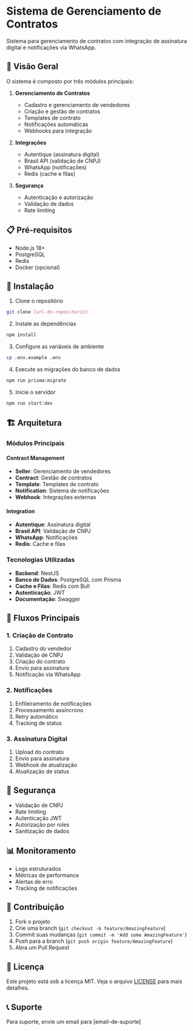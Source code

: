 # Sistema de Gerenciamento de Contratos

Sistema para gerenciamento de contratos com integração de assinatura digital e notificações via WhatsApp.

## 🚀 Visão Geral

O sistema é composto por três módulos principais:

1. **Gerenciamento de Contratos**
   - Cadastro e gerenciamento de vendedores
   - Criação e gestão de contratos
   - Templates de contrato
   - Notificações automáticas
   - Webhooks para integração

2. **Integrações**
   - Autentique (assinatura digital)
   - Brasil API (validação de CNPJ)
   - WhatsApp (notificações)
   - Redis (cache e filas)

3. **Segurança**
   - Autenticação e autorização
   - Validação de dados
   - Rate limiting

## 📋 Pré-requisitos

- Node.js 18+
- PostgreSQL
- Redis
- Docker (opcional)

## 🔧 Instalação

1. Clone o repositório
```bash
git clone [url-do-repositorio]
```

2. Instale as dependências
```bash
npm install
```

3. Configure as variáveis de ambiente
```bash
cp .env.example .env
```

4. Execute as migrações do banco de dados
```bash
npm run prisma:migrate
```

5. Inicie o servidor
```bash
npm run start:dev
```

## 🏗️ Arquitetura

### Módulos Principais

#### Contract Management
- **Seller**: Gerenciamento de vendedores
- **Contract**: Gestão de contratos
- **Template**: Templates de contrato
- **Notification**: Sistema de notificações
- **Webhook**: Integrações externas

#### Integration
- **Autentique**: Assinatura digital
- **Brasil API**: Validação de CNPJ
- **WhatsApp**: Notificações
- **Redis**: Cache e filas

### Tecnologias Utilizadas

- **Backend**: NestJS
- **Banco de Dados**: PostgreSQL com Prisma
- **Cache e Filas**: Redis com Bull
- **Autenticação**: JWT
- **Documentação**: Swagger

## 📝 Fluxos Principais

### 1. Criação de Contrato
1. Cadastro do vendedor
2. Validação de CNPJ
3. Criação do contrato
4. Envio para assinatura
5. Notificação via WhatsApp

### 2. Notificações
1. Enfileiramento de notificações
2. Processamento assíncrono
3. Retry automático
4. Tracking de status

### 3. Assinatura Digital
1. Upload do contrato
2. Envio para assinatura
3. Webhook de atualização
4. Atualização de status

## 🔐 Segurança

- Validação de CNPJ
- Rate limiting
- Autenticação JWT
- Autorização por roles
- Sanitização de dados

## 📊 Monitoramento

- Logs estruturados
- Métricas de performance
- Alertas de erro
- Tracking de notificações

## 🤝 Contribuição

1. Fork o projeto
2. Crie uma branch (`git checkout -b feature/AmazingFeature`)
3. Commit suas mudanças (`git commit -m 'Add some AmazingFeature'`)
4. Push para a branch (`git push origin feature/AmazingFeature`)
5. Abra um Pull Request

## 📄 Licença

Este projeto está sob a licença MIT. Veja o arquivo [LICENSE](LICENSE) para mais detalhes.

## 📞 Suporte

Para suporte, envie um email para [email-de-suporte]
